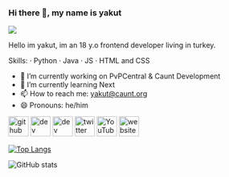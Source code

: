 ### Hi there 👋, my name is yakut
![](https://share.creavite.co/wfxdOSlxaA3rvLU0.gif)

Hello im yakut, im an 18 y.o frontend developer living in turkey.

Skills: 
· Python
· Java
· JS
· HTML and CSS

- 🔭 I’m currently working on PvPCentral & Caunt Development 
- 🌱 I’m currently learning Next 
- 📫 How to reach me: yakut@caunt.org 
- 😄 Pronouns: he/him 


[<img src='https://cdn.jsdelivr.net/npm/simple-icons@3.0.1/icons/github.svg' alt='github' height='40'>](https://github.com/yakutwrld)  [<img src='https://cdn.jsdelivr.net/npm/simple-icons@3.0.1/icons/dev-dot-to.svg' alt='dev' height='40'>](https://dev.to/y7)  [<img src='https://cdn.jsdelivr.net/npm/simple-icons@3.0.1/icons/hashnode.svg' alt='dev' height='40'>](q5)  [<img src='https://cdn.jsdelivr.net/npm/simple-icons@3.0.1/icons/twitter.svg' alt='twitter' height='40'>](https://twitter.com/yakutwrld)  [<img src='https://cdn.jsdelivr.net/npm/simple-icons@3.0.1/icons/youtube.svg' alt='YouTube' height='40'>](https://www.youtube.com/channel/@refected)  [<img src='https://cdn.jsdelivr.net/npm/simple-icons@3.0.1/icons/icloud.svg' alt='website' height='40'>](https://ayo.so/patreon)  

[![Top Langs](https://github-readme-stats.vercel.app/api/top-langs/?username=yakutwrld)](https://github.com/anuraghazra/github-readme-stats)

![GitHub stats](https://github-readme-stats.vercel.app/api?username=yakutwrld&show_icons=true)  

